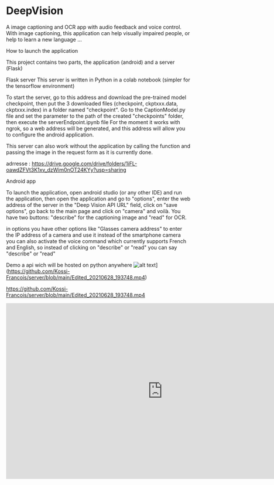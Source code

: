 # DeepVision
A image captioning and OCR app with audio feedback and voice control.
With image captioning, this application can help visually impaired people, or help to learn a new language ...


How to launch the application

This project contains two parts, the application (android) and a server (Flask)


Flask server
This server is written in Python in a colab notebook (simpler for the tensorflow environment)

To start the server, go to this address and download the pre-trained model checkpoint, then put the 3 downloaded files (checkpoint, ckptxxx.data, ckptxxx.index) in a folder named "checkpoint".
Go to the CaptionModel.py file and set the parameter <projectPath> to the path of the created "checkpoints" folder, then execute the serverEndpoint.ipynb file
For the moment it works with ngrok, so a web address will be generated, and this address will allow you to configure the android application.
  
This server can also work without the application by calling the function and passing the image in the request form as it is currently done.

  
adrresse : https://drive.google.com/drive/folders/1iFL-oawdZFVt3K1xv_dzWim0nOT24KYy?usp=sharing



Android app

To launch the application, open android studio (or any other IDE) and run the application, then open the application and go to "options", enter the web address of the server in the "Deep Vision API URL" field, click on "save options", go back to the main page and click on "camera" and voilà.
You have two buttons: "describe" for the captioning image and "read" for OCR.
  
 in options you have other options like "Glasses camera address" to enter the IP address of a camera and use it instead of the smartphone camera
you can also activate the voice command which currently supports French and English, so instead of clicking on "describe" or "read" you can say "describe" or "read"


Demo
a api wich will be hosted on python anywhere
![alt text](https://github.com/Kossi-Francois/server/blob/main/text1.jpg?raw=true)](https://github.com/Kossi-Francois/server/blob/main/Edited_20210628_193748.mp4)

https://github.com/Kossi-Francois/server/blob/main/Edited_20210628_193748.mp4

<iframe width="854" height="480" src="https://github.com/Kossi-Francois/server/blob/main/Edited_20210628_193748.mp4" frameborder="0" allowfullscreen></iframe>
